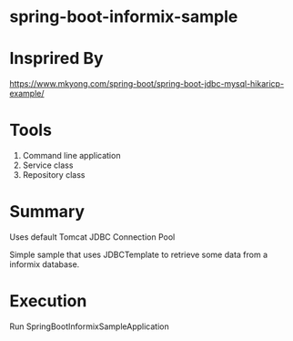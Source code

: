 # spring-boot-informix-sample

# Insprired By
https://www.mkyong.com/spring-boot/spring-boot-jdbc-mysql-hikaricp-example/

# Tools
1. Command line application
2. Service class 
3. Repository class


# Summary
Uses default Tomcat JDBC Connection Pool

Simple sample that uses JDBCTemplate to retrieve some data from a informix database.

# Execution

Run SpringBootInformixSampleApplication 
